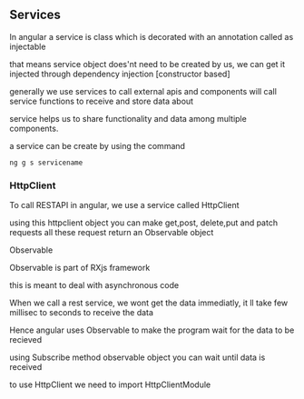 ## Services

In angular a service is class which is decorated with
an annotation called as injectable

that means service object does'nt need to be created by us,
we can get it injected through dependency injection [constructor based]

generally we use services to call external apis and components will call 
service functions to receive and store data about

service helps us to share functionality and data among multiple components.

a service can be create by using the command

```
ng g s servicename

```

### HttpClient

To call RESTAPI in angular, we use a service called HttpClient

using this httpclient object you can make get,post, delete,put and patch requests 
all these request return an Observable object

Observable

  Observable is part of RXjs framework

  this is meant to deal with asynchronous code 

  When we call a rest service, we wont get the data immediatly,
  it ll take few millisec to seconds to receive the data

  Hence angular uses Observable to make the program
  wait for the data to be recieved

  using Subscribe method observable object you can wait
  until data is received

  to use HttpClient we need to import HttpClientModule